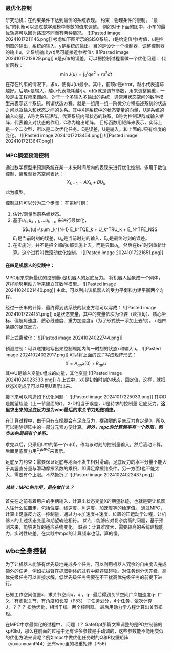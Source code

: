 
### 最优化控制
研究动机：在约束条件下达到最优的系统表现。
约束：物理条件的限制。
“最优”的判断可以通过数学建模中参数的值来调整。
例如对于下面的图中，小车的最优轨迹可以因为路况不同而有两种情况。
![[Pasted image 20241017211146.png]]
考虑如下图所示的SISO系统，r是给定值/参考值，u是控制器的输出，系统的输入，y是系统的输出。目的是设计一个控制器，调整控制器的输出u，让系统输出$y(t)$尽可能接近参考值$r$.
![[Pasted image 20241017212829.png]]
e是y和r的误差，可以把控制过程看做一个优化问题：
代价函数：
$$
\min J(u)=\int_{0}^{t} qe^2 + ru^2 dt
$$
在存在约束的情况下，求$u$，使得$J(u)$最小。其中，前项$e$是error，越小代表追踪越好。后项$u$是输入，越小代表能耗越小。q和r就是调节参数，用来调整偏重，一般是由工程师来调的。
对于一个多输入多输出的系统，通常用状态空间的数学模型来表示这个系统。所谓状态方程，就是一组用一组一阶微分方程描述系统的状态之间以及输入和状态之间的关系。其中X是系统中的状态变量的向量，U是系统的输入向量，A称为系统矩阵，代表系统内部状态的联系，B称为控制矩阵或输入矩阵，代表输入对状态的作用，C称为输出矩阵。
目标函数用矩阵来表示，实际上是一个二次型，所以是二次优化任务。E是误差，U是输入。和上面的J只有维度的变化。
![[Pasted image 20241017213454.png]]
![[Pasted image 20241017213647.png]]
### MPC模型预测控制 
通过数学模型来预测系统在某一未来时间段内的表现来进行优化控制。多用于数位控制，离散型状态空间表达：
$$
X_{k+1}=AX_{k}+BU_{k}
$$
此为模型。

控制过程可以分为三个步骤：
在第$k$时刻：
1. 估计/测量当前系统状态。
2. 基于$u_k,u_{k+1},...u_{k+n}$ 来进行最优化，
	$$J(u)=\sum _k^{N-1} E_k^TQE_k + U_k^TRU_k + E_N^TFE_N$$
	 $E_k$是当前时刻的误差，$U_k$是当前时刻的输入，$E_N$是最终时刻的误差。
1. 在实施时，并不是把全部的u都实施上去，而是只取$u_k$，然后在k+1时刻重新计算。这个过程叫做滚动优化控制。
![[Pasted image 20241017221651.png]]
#### 在四足机器人的实践中：
MPC用来求解最优的控制量u是机器人的足底反力。
将机器人抽象成一个刚体，这样能够用动力学来建立其数学模型。
![[Pasted image 20241024021440.png]]
由此，可以列出该机器人的受力平衡和力矩平衡两个方程。

经过一长串的计算，最终得到该系统的状态方程可以写成：
![[Pasted image 20241017224151.png]]
x是状态变量，其中的变量依次为位姿（欧拉角）、质心坐标、偏航角速度、质心线速度、重力加速度g（为了形式统一添加上去的）。
u是四条腿的足底反力。

将上式离散化：
![[Pasted image 20241024022744.png]]

预测控制：可以递推地写出来控制周期内每一时刻的状态x和输入u。
![[Pasted image 20241024022917.png]]
可以将上面的式子写成矩阵形式：
$$
X=A_{qp}x(0)+B_{qp}U
$$
其中U是输入变量u组成的向量，其他变量
![[Pasted image 20241024023333.png]]
在上式中，x0是初始时刻的状态，固定值，这样，就把状态X变成了可以只用U表示出来。

接下来可以构造如下优化问题：
![[Pasted image 20241017225033.png]]
其中D是期望轨迹（上一节里面的r），X-D相当于误差，U是待求的控制量 足底反力。**这里求出来的足底反力是为wbc最后的求关节力矩做铺垫。**

在计算过程中，由于只有支撑腿会有足底反力，摆动腿的足底反力肯定是0，所以可以剔除矩阵中的一部分元素方便计算。***另外，mpc的计算频率有一个界限，和步态的周期有个关系。***

求完以后，只采用U中的第一个u(0)，作为该时刻的控制量输入。然后滚动计算。后面足底反力用$^{O}f^{MPC}$来表示。


足底反力约束：需要保证足底与地面不发生相对滑动，足底反力的水平分量不能大于其竖直分量与滑动摩擦系数的乘积，即满足摩擦锥条件。另一方面f也不能太大，需要有个上限。不然撅折了
![[Pasted image 20241024022437.png]]

##### 总结：MPC的作用，是在做什么？
首先在之前有着用户的手柄输入，计算出状态变量X的期望轨迹，也就是要让机器人往什么位置走，包括位姿、线速度、角速度、加速度等的给定值。
通过MPC，计算出足底反力这一控制量，通过力->加速度->速度、位置的正运动学过程，让机器人的上述状态变量和期望轨迹相符。
优点：能够应对复杂度高的问题，基于预测未来，能够更好的适应系统变化。
缺点：计算难度大，需要较高的系统建模能力，实时性较差。在实践中mpc的计算频率也低，算的慢。

## wbc全身控制

为了让机器人能够有优先级地完成多个任务，可以利用机器人冗余的自由度去完成额外的任务，例如机械臂在抓取物体的过程中躲避障碍物。对任务划分优先级，高优先级任务可以直接求解，低优先级任务需要在不干扰高优先级任务的前提下进行。

已知工作空间位置x，求关节空间q，q·，q··
最后得到关节空间广义加速度q·· 广义：有虚拟关节、有角度和长度（P53）
子任务划分，4个任务，依次计算J，？？？
松弛优化，相当于统一两个控制器。
最后用动力学方程计算出关节扭矩。






在MPC中求最优化的过程中，
问题（？
SafeOpt那篇文章调整的是PD控制器的kp和kd，那么在前面的过程中还有许多参数是手动调的，这些参数能不能用类似的优化方法来调呢？例如mpc中做优化任务时的Q和R权重矩阵（yuxianyuanP44）还有wbc里的权重矩阵（P56）